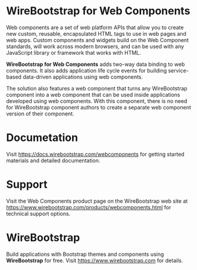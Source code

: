 # WireBootstrap for Web Components
Web components are a set of web platform APIs that allow you to create new custom, reusable, encapsulated HTML tags to use in web pages and web apps. Custom components and widgets build on the Web Component standards, will work across modern browsers, and can be used with any JavaScript library or framework that works with HTML.

**WireBootstrap for Web Components** adds two-way data binding to web components.  It also adds application life cycle events for building service-based data-driven applications using web components.

The solution also features a web component that turns any WireBootstrap component into a web component that can be used inside applications developed using web components.  With this component, there is no need for WireBootstrap component authors to create a separate web component version of their component.

# Documetation
Visit https://docs.wirebootstrap.com/webcomponents for getting started materials and detailed documentation.

# Support
Visit the Web Components product page on the WireBootstrap web site at https://www.wirebootstrap.com/products/webcomponents.html for technical support options.

# WireBootstrap
Build applications with Bootstrap themes and components using **WireBootstrap** for free.  Visit https://www.wirebootstrap.com for details.